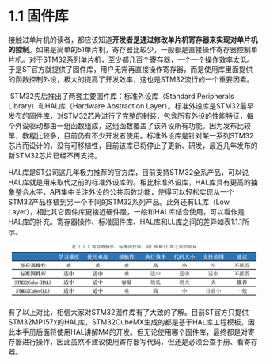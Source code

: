 # 1.1 固件库

​	接触过单片机的读者，都应该知道**开发者是通过修改单片机寄存器来实现对单片机的控制**。如果是简单的51单片机，寄存器比较少，一般都是直接操作寄存器控制单片机。对于STM32系列单片机，至少都几百个寄存器，一个一个操作效率太低。于是ST官方就提供了固件库，用户无需再直接操作寄存器，而是使用库里面提供的函数控制外设，极大的提高了开发效率，这也是STM32流行的一个重要因素。

​	STM32先后推出了两套主要固件库：标准外设库（Standard Peripherals
Library）和HAL库（Hardware Abstraction
Layer）。标准外设库是STM32最早发布的固件库，对STM32芯片进行了完整的封装，包含所有外设的性能特征，每个外设驱动都由一组函数组成，这组函数覆盖了该外设所有功能。因为发布比较早，教程比较多，目前仍有不少开发者使用。标准外设库是针对某一系列STM32芯片而设计的，没有可移植性，目前该库已将停止了更新、研发，最近几年发布的新STM32芯片已经不再支持。

​	HAL库是ST公司这几年极力推荐的官方库，目前支持STM32全系产品，可以说HAL库就是用来取代之前的标准外设库的。相比标准外设库，HAL库具有更高的抽象整合水平，API集中关注外设的公共函数功能，使得可以轻松实现从一个STM32产品移植到另一个不同的STM32系列产品。此外还有LL库（Low
Layer），相比其它固件库更接近硬件层，一般和HAL库结合使用，可以看作是HAL库的补充。寄存器操作、标准固件库、HAL库和LL库之间的差异如表1.1.1所示。

![](100ASK_STM32MP157_M4_UserMnual_V1.1.1_image1.png)

​	有了以上对比，相信大家对STM32固件库有了大致的了解。目前ST官方只提供STM32MP157x的HAL库，STM32CubeMX生成的都是基于HAL库工程模板，因此本手册后面将使用HAL讲解M4的开发。但无论使用哪个固件库，最终都是对寄存器进行操作，因此虽然不建议使用寄存器写代码，但还是必须会查手册、看寄存器。

